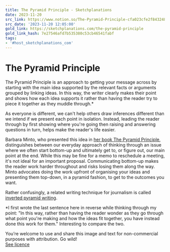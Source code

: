 ```yaml
---
title: The Pyramid Principle - Sketchplanations
date: 2023-11-20
src_link: https://www.notion.so/The-Pyramid-Principle-cfa023cfe2f843248a232cbd54103373
src_date: '2023-11-20 12:05:00'
gold_link: https://sketchplanations.com/the-pyramid-principle
gold_link_hash: 7e27546afd7b535380c53cb46541fabf
tags:
- '#host_sketchplanations_com'
---
```


The Pyramid Principle
=====================

The Pyramid Principle is an approach to getting your message across by starting with the main idea supported by the relevant facts or arguments grouped by linking ideas. In this way, the writer clearly makes their point and shows how each idea supports it rather than having the reader try to piece it together as they muddle through.\*

As everyone is different, we can't help others draw inferences different than we intend if we present each point in isolation. Instead, leading the reader through by first showing where you're going then raising and answering questions in turn, helps make the reader's life easier.

Barbara Minto, who presented this idea in [her book The Pyramid Principle](https://amzn.to/3MS4fvU), distinguishes between our everyday approach of thinking through an issue where we often start bottom-up and ultimately get to, or figure out, our main point at the end. While this may be fine for a memo to reschedule a meeting, it's not ideal for an important proposal. Communicating bottom-up makes the reader work harder throughout and risks losing them along the way. Minto advocates doing the work upfront of organising your ideas and presenting them top-down, in a pyramid fashion, to get to the outcomes you want.

Rather confusingly, a related writing technique for journalism is called [inverted pyramid writing](https://sketchplanations.com/inverted-pyramid-writing).

\*I first wrote the last sentence here in reverse while thinking through my point: "In this way, rather than having the reader wonder as they go through what point you're making and how the ideas fit together, you have instead done this work for them." Interesting to compare the two.

You’re welcome to use and share this image and text for non-commercial purposes with attribution. Go wild!  
[See licence](/licence)